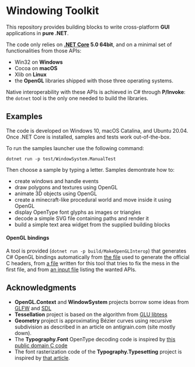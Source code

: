 # Windowing Toolkit

This repository provides building blocks to write cross-platform __GUI__ applications in __pure .NET__.

The code only relies on __[.NET Core](https://dotnet.microsoft.com/download) 5.0 64bit__, and on a minimal set of functionalities from those APIs:
* Win32 on __Windows__
* Cocoa on __macOS__
* Xlib on __Linux__
* the __OpenGL__ libraries shipped with those three operating systems.

Native interoperability with these APIs is achieved in C# through __P/Invoke__: the `dotnet` tool is the only one needed to build the libraries.

## Examples

The code is developed on Windows 10, macOS Catalina, and Ubuntu 20.04.
Once .NET Core is installed, samples and tests work out-of-the-box.

To run the samples launcher use the following command:
```
dotnet run -p test/WindowSystem.ManualTest
```
Then choose a sample by typing a letter. Samples demontrate how to:
* create windows and handle events
* draw polygons and textures using OpenGL
* animate 3D objects using OpenGL
* create a minecraft-like procedural world and move inside it using OpenGL
* display OpenType font glyphs as images or triangles
* decode a simple SVG file containing paths and render it
* build a simple text area widget from the supplied building blocks

#### OpenGL bindings

A tool is provided (`dotnet run -p build/MakeOpenGLInterop`) that generates C# OpenGL bindings automatically from
[the file](build/MakeOpenGLInterop/gl.xml) used to generate the official C headers, from
[a file](build/MakeOpenGLInterop/gl_override.xml) written for this tool that tries to fix the mess in the first file,
and from [an input file](test/WindowSystem.ManualTest/glinterop.xml) listing the wanted APIs.

## Acknowledgments

* **OpenGL.Context** and **WindowSystem** projects borrow some ideas from [GLFW](https://github.com/glfw/glfw) and [SDL](https://www.libsdl.org/)
* **Tessellation** project is based on the algorithm from [GLU libtess](https://gitlab.freedesktop.org/mesa/glu/tree/master/src/libtess)
* **Geometry** project is approximating Bézier curves using recursive subdivision as described in an article on
antigrain.com (site mostly down).
* The **Typography.Font** OpenType decoding code is inspired by [this public domain C code](https://github.com/nothings/stb/blob/master/stb_truetype.h)
* The font rasterization code of the **Typography.Typesetting** project is inspired by [that article](http://nothings.org/gamedev/rasterize/).
